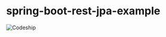 # spring-boot-rest-jpa-example


![Codeship](https://codeship.com/projects/c6241210-4790-0134-a97c-5a64856aaf05/status?branch=master)

